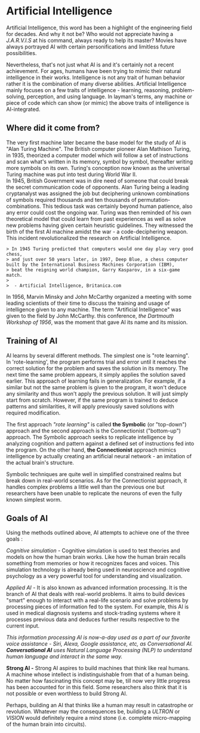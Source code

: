 # Artificial Intelligence

Artificial Intelligence, this word has been a highlight of the engineering field for decades. And why it not be? Who would not appreciate having a *J.A.R.V.I.S* at his command, always ready to help its master? Movies have always portrayed AI with certain personifications and limitless future possibilities.   

Nevertheless, that's not just what AI is and it's certainly not a recent achievement. For ages, humans have been trying to mimic their natural intelligence in their works. Intelligence is not any trait of human behavior rather it is the combination of many diverse abilities. Artificial Intelligence mainly focuses on a few traits of intelligence - learning, reasoning, problem-solving, perception, and using language. In layman's terms, any machine or piece of code which can show (or mimic) the above traits of intelligence is AI-integrated.  

## Where did it come from?

The very first machine later became the base model for the study of AI is "Alan Turing Machine". The British computer pioneer Alan Mathison Turing, in 1935, theorized a computer model which will follow a set of instructions and scan what's written in its memory, symbol by symbol, thereafter writing more symbols on its own. Turing's conception now known as the universal Turing machine was put into test during World War II.   
In 1945, British Government was in dire need of someone that could break the secret communication code of opponents. Alan Turing being a leading cryptanalyst was assigned the job but deciphering unknown combinations of symbols required thousands and ten thousands of permutation-combinations. This tedious task was certainly beyond human patience, also any error could cost the ongoing war. Turing was then reminded of his own theoretical model that could learn from past experiences as well as solve new problems having given certain heuristic guidelines. They witnessed the birth of the first AI machine amidst the war -  a code-deciphering weapon. This incident revolutionalized the research on Artificial Intelligence.

    > In 1945 Turing predicted that computers would one day play very good chess,   
    > and just over 50 years later, in 1997, Deep Blue, a chess computer built by the International Business Machines Corporation (IBM),
    > beat the reigning world champion, Garry Kasparov, in a six-game match.  
    >
    >  - Artificial Intelligence, Britanica.com

In 1956, Marvin Minsky and John McCarthy organized a meeting with some leading scientists of their time to discuss the training and usage of intelligence given to any machine. The term "Artificial Intelligence" was given to the field by John McCarthy. this conference, *the Dartmouth Workshop of 1956*,  was the moment that gave AI its name and its mission.

## Training of AI

AI learns by several different methods. The simplest one is "rote learning". In 'rote-learning', the program performs trial and error until it reaches the correct solution for the problem and saves the solution in its memory. The next time the same problem appears, it simply applies the solution saved earlier. This approach of learning fails in generalization.
For example, if a similar but not the same problem is given to the program, it won't deduce any similarity and thus won't apply the previous solution. It will just simply start from scratch. However, if the same program is trained to deduce patterns and similarities, it will apply previously saved solutions with required modification.

The first approach *"rote learning"* is called **the Symbolic** (or "top-down") approach and the second approach is the Connectionist ("bottom-up") approach. The Symbolic approach seeks to replicate intelligence by analyzing cognition and pattern against a defined set of instructions fed into the program. On the other hand, **the Connectionist** approach mimics intelligence by actually creating an artificial neural network - an imitation of the actual brain's structure.

Symbolic techniques are quite well in simplified constrained realms but break down in real-world scenarios. As for the Connectionist approach, it handles complex problems a little well than the previous one but researchers have been unable to replicate the neurons of even the fully known simplest worm.

## Goals of AI
Using the methods outlined above, AI attempts to achieve one of the three goals : 

*Cognitive simulation -* Cognitive simulation is used to test theories and models on how the human brain works. Like how the human brain recalls something from memories or how it recognizes faces and voices. This simulation technology is already being used in neuroscience and cognitive psychology as a very powerful tool for understanding and visualization. 


*Applied AI -* It is also known as advanced information processing. It is the branch of AI that deals with real-world problems. It aims to build devices "smart" enough to interact with a real-life scenario and solve problems by processing pieces of information fed to the system. For example, this AI is used in medical diagnosis systems and stock-trading systems where it processes previous data and deduces further results respective to the current input.

*This information processing AI is now-a-day used as a part of our favorite voice assistance - Siri, Alexa, Google assistance, etc, as Conversational AI.* ***Conversational AI*** *uses Natural Language Processing (NLP) to understand human language and interact in the same way.* 

**Strong AI -** Strong AI aspires to build machines that think like real humans. A machine whose intellect is indistinguishable from that of a human being. No matter how fascinating this concept may be, till now very little progress has been accounted for in this field. Some researchers also think that it is not possible or even worthless to build Strong AI.

Perhaps, building an AI that thinks like a human may result in catastrophe or revolution. Whatever may the consequences be, building a *ULTRON* or *VISION* would definitely require a mind stone (i.e. complete micro-mapping of the human brain into circuits).




